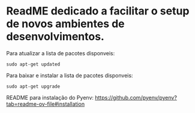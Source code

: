 # ReadME dedicado a facilitar o setup de novos ambientes de desenvolvimentos.

Para atualizar a lista de pacotes disponveis:
```
sudo apt-get updated
```

Para baixar e instalar a lista de pacotes disponveis:
```
sudo apt-get upgrade
```

README para instalação do Pyenv:
https://github.com/pyenv/pyenv?tab=readme-ov-file#installation
